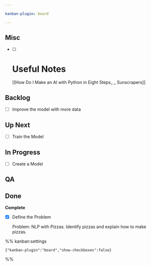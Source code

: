 ```yaml
---

kanban-plugin: board

---
```


## Misc

- [ ] # Useful Notes
	[[How Do I Make an AI with Python in Eight Steps_ _ Sunscrapers]]


## Backlog

- [ ] Improve the model with more data


## Up Next

- [ ] Train the Model


## In Progress

- [ ] Create a Model


## QA



## Done

**Complete**
- [x] Define the Problem
	
	Problem: NLP with Pizzas. Identify pizzas and explain how to make pizzas.




%% kanban:settings
```
{"kanban-plugin":"board","show-checkboxes":false}
```
%%